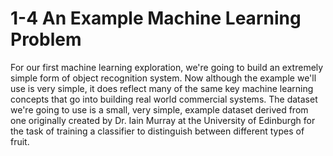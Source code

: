 # 1-4 An Example Machine Learning Problem

For our first machine learning exploration, we're going to build an extremely simple form of object recognition system. Now although the example we'll use is very simple, it does reflect many of the same key machine learning concepts that go into building real world commercial systems. The dataset we're going to use is a small, very simple, example dataset derived from one originally created by Dr. Iain Murray at the University of Edinburgh for the task of training a classifier to distinguish between different types of fruit.